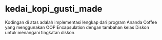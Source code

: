 # kedai_kopi_gusti_made
Kodingan di atas adalah implementasi lengkap dari program Ananda Coffee yang menggunakan OOP Encapsulation dengan tambahan kelas Diskon untuk menangani tingkatan diskon.
